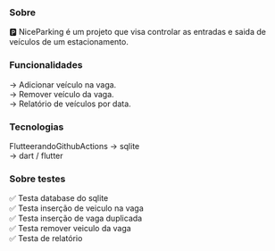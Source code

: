 ### Sobre

:parking: NiceParking é um projeto que visa controlar as entradas e saida de veículos de um estacionamento.
### Funcionalidades 

→ Adicionar veículo na vaga.  
→ Remover veículo da vaga.  
→ Relatório de veículos por data.  
### Tecnologias
FlutteerandoGithubActions
→ sqlite  
→ dart / flutter  
### Sobre testes

:white_check_mark: Testa database do sqlite  
:white_check_mark: Testa inserção de veiculo na vaga  
:white_check_mark: Testa inserção de vaga duplicada  
:white_check_mark: Testa remover veiculo da vaga  
:white_check_mark: Testa de relatório  
